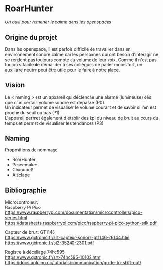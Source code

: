# RoarHunter
_Un outil pour ramener le calme dans les openspaces_

## Origine du projet
Dans les openspace, il est parfois difficile de travailler dans un environnement sonore calme car les personnes qui ont besoin d'intéragir ne se rendent pas toujours compte du volume de leur voix. Comme il n'est pas toujours facile de demander à ses collègues de parler moins fort, un auxiliaire neutre peut être utile pour le faire à notre place.

## Vision
Le < naming > est un appareil qui déclenche une alarme (lumineuse) dès que c'un certain volume sonore est dépassé (P0).  
Un indicateur permet de visualiser le volume courant et de savoir si l'on est proche du seuil ou pas (P1).  
L'appareil permet également d'établir des kpi du niveau de bruit au cours du temps et permet de visualiser les tendances (P3)  

## Naming
Propositions de nommage
- RoarHunter
- Peacemaker
- Chuuuuut!
- Alticlape



## Bibliographie

Microcontroleur:  
Raspberry Pi Pico  
https://www.raspberrypi.com/documentation/microcontrollers/pico-series.html  
https://datasheets.raspberrypi.com/pico/raspberry-pi-pico-python-sdk.pdf

Capteur de bruit: GT1146  
https://www.gotronic.fr/art-capteur-sonore-gt1146-26144.htm  
https://www.gotronic.fr/pj2-35240-2301.pdf

Registre à décallage 74hc595  
https://www.gotronic.fr/art-74hc595-10102.htm  
https://docs.arduino.cc/tutorials/communication/guide-to-shift-out/

